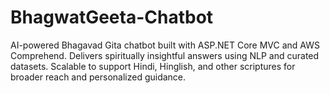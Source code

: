 # BhagwatGeeta-Chatbot
AI-powered Bhagavad Gita chatbot built with ASP.NET Core MVC and AWS Comprehend. Delivers spiritually insightful answers using NLP and curated datasets. Scalable to support Hindi, Hinglish, and other scriptures for broader reach and personalized guidance.
